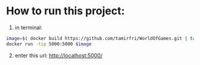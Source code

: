 # How to run this project:
1. in terminal:
```bash
image=$( docker build https://github.com/tamirfri/WorldOfGames.git | tail --bytes 13 )
docker run -tip 5000:5000 $image
```
2. enter this url:
<http://localhost:5000/>

